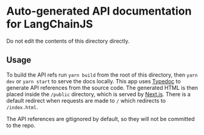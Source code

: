 # Auto-generated API documentation for LangChainJS

Do not edit the contents of this directory directly.

## Usage

To build the API refs run `yarn build` from the root of this directory, then `yarn dev` or `yarn start` to serve the docs locally.
This app uses [Typedoc](https://typedoc.org/) to generate API references from the source code. The generated HTML is then placed inside the `/public` directory, which is served by [Next.js](https://nextjs.org/).
There is a default redirect when requests are made to `/` which redirects to `/index.html`.

The API references are gitignored by default, so they will not be committed to the repo.
